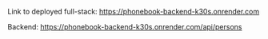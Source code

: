 Link to deployed full-stack: https://phonebook-backend-k30s.onrender.com

Backend: https://phonebook-backend-k30s.onrender.com/api/persons
